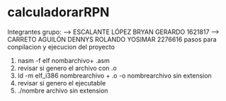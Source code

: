 # calculadorarRPN
Integrantes grupo:
--> ESCALANTE LÓPEZ BRYAN GERARDO	1621817
--> CARRETO AGUILÓN DENNYS ROLANDO YOSIMAR	2276616
pasos para conpilacion y ejecucion del proyecto 
1. nasm -f elf nombarchivo+ .asm
2. revisar si genero el archivo con .o
2. ld -m elf_i386 nombrearchivo + .o -o nombrearchivo sin extension 
3. revisar si genero el ejecutable 
4. ./nombre archivo sin extension 
